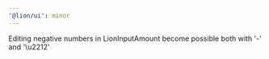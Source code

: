 ```yaml
---
'@lion/ui': minor
---
```


Editing negative numbers in LionInputAmount become possible both with '-' and '\u2212'
